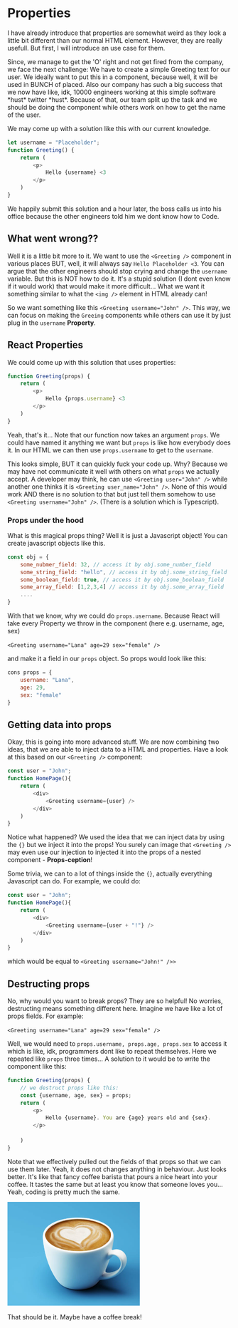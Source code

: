 # Properties

I have already introduce that properties are somewhat weird as they look a
little bit different than our normal HTML element. However, they are really
usefull. But first, I will introduce an use case for them.

Since, we manage to get the 'O' right and not get fired from the company, we
face the next challenge: We have to create a simple Greeting text for our user.
We ideally want to put this in a component, because well, it will be used in
BUNCH of placed. Also our company has such a big success that we now have like,
idk, 10000 engineers working at this simple software \*hust\* twitter \*hust\*.
Because of that, our team split up the task and we should be doing the component
while others work on how to get the name of the user.

We may come up with a solution like this with our current knowledge.

```javascript
let username = "Placeholder";
function Greeting() {
    return (
        <p>
            Hello {username} <3
        </p>
    )
}

```

We happily submit this solution and a hour later, the boss calls us into his
office because the other engineers told him we dont know how to Code.

## What went wrong??

Well it is a little bit more to it. We want to use the `<Greeting />` component
in various places BUT, well, it will always say `Hello Placeholder <3`.  You can
argue that the other engineers should stop crying and change the `username`
variable. But this is NOT how to do it. It's a stupid solution (I dont even know
if it would work) that would make it more difficult... What we want it something
similar to what the `<img />` element in HTML already can!

So we want something like this `<Greeting username="John" />`. This way, we can
focus on making the `Greeing` components while others can use it by just plug
in the `username` **Property**.

## React Properties

We could come up with this solution that uses properties:

```javascript
function Greeting(props) {
    return (
        <p>
            Hello {props.username} <3
        </p>
    )
}
```

Yeah, that's it... Note that our function now takes an argument `props`. We
could have named it anything we want but `props` is like how everybody does it.
In our HTML we can then use `props.username` to get to the `username`.

This looks simple, BUT it can quickly fuck your code up. Why? Because we may 
have not communicate it well with others on what `props` we actually accept.  A
developer may think, he can use `<Greeting user="John" />` while another one
thinks it is `<Greeting user_name="John" />`. None of this would work AND there 
is no solution to that but just tell them somehow to use `<Greeting
username="John" />`. (There is a solution which is Typescript).

### Props under the hood

What is this magical props thing? Well it is just a Javascript object!
You can create javascript objects like this.

```javascript
const obj = {
    some_nubmer_field: 32, // access it by obj.some_number_field 
    some_string_field: "hello", // access it by obj.some_string_field 
    some_boolean_field: true, // access it by obj.some_boolean_field 
    some_array_field: [1,2,3,4] // access it by obj.some_array_field 
    ....
}
```

With that we know, why we could do `props.username`. Because React will
take every Property we throw in the component  (here e.g. username, age, sex)

`<Greeting username="Lana" age=29 sex="female" />`

and make it a field in our `props` object. So props would look like this:

```javascript
cons props = {
    username: "Lana",
    age: 29,
    sex: "female"
}
```

## Getting data into props

Okay, this is going into more advanced stuff. We are now combining two ideas,
that we are able to inject data to a HTML and properties. Have a look at this
based on our `<Greeting />` component:

```javascript
const user = "John";
function HomePage(){
    return (
        <div>
            <Greeting username={user} />
        </div>
    )
}
```

Notice what happened? We used the idea that we can inject data by using the `{}`
but we inject it into the props! You surely can image that `<Greeting />` may
even use our injection to injected it into the props of a nested component -
**Props-ception**!

Some trivia, we can to a lot of things inside the `{}`, actually everything
Javascript can do. For example, we could do:

```javascript
const user = "John";
function HomePage(){
    return (
        <div>
            <Greeting username={user + "!"} />
        </div>
    )
}
```

which would be equal to `<Greeting username="John!" />>`

## Destructing props

No, why would you want to break props? They are so helpful! No worries,
destructing means something different here. Imagine we have like a lot of props
fields. For example: 

`<Greeting username="Lana" age=29 sex="female" />`

Well, we would need to `props.username, props.age, props.sex` to access it which
is like, idk, programmers dont like to repeat themselves. Here we repeated like 
`props` three times... A solution to it would be to write the component like
this: 

```javascript
function Greeting(props) {
    // we destruct props like this:
    const {username, age, sex} = props;
    return (
        <p>
            Hello {username}. You are {age} years old and {sex}.
        </p>

    )
}
```

Note that we effectively pulled out the fields of that props so that we can use
them later. Yeah, it does not changes anything in behaviour. Just looks better.
It's like that fancy coffee barista that pours a nice heart into your coffee.
It tastes the same but at least you know that someone loves you... Yeah, coding
is pretty much the same. 

<img src="./assets/coffee.png" />

That should be it. Maybe have a coffee break!